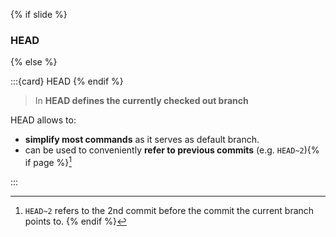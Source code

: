 {% if slide %}
### <i class="fas fa-hat-wizard"></i> HEAD
{% else %}

:::{card} <i class="fas fa-hat-wizard"></i> HEAD
{% endif %}

> In <i class="fab fa-git"></i> **HEAD defines the currently checked out branch**

HEAD allows to:

- **simplify most commands** as it serves as default branch.
- can be used to conveniently **refer to previous commits** (e.g. `HEAD~2`){% if page %}[^sn6]

:::

[^sn6]: `HEAD~2` refers to the 2nd commit before the commit the current branch points to.
{% endif %}


